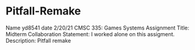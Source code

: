 # Pitfall-Remake

Name yd8541
date 2/20/21
CMSC 335: Games Systems
Assignment Title: Midterm
Collaboration Statement: I worked alone on this assigment.
Description: Pitfall remake
